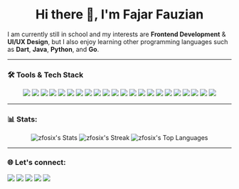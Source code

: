 <h1 align="center">
  Hi there 👋, I'm Fajar Fauzian
</h1>

I am currently still in school and my interests are **Frontend Development** & **UI/UX Design**, but I also enjoy learning other programming languages such as **Dart**, **Java**, **Python**, and **Go**.

---

### 🛠 Tools & Tech Stack

<p align="center">
    <img src="https://img.shields.io/badge/HTML5-E34F26?logo=html5&logoColor=white&style=flat" />
    <img src="https://img.shields.io/badge/CSS3-1572B6?logo=css3&logoColor=white&style=flat" />
    <img src="https://img.shields.io/badge/JavaScript-F7DF1E?logo=javascript&logoColor=black&style=flat" />
    <img src="https://img.shields.io/badge/TypeScript-3178C6?logo=typescript&logoColor=white&style=flat" />
    <img src="https://img.shields.io/badge/React-61DAFB?logo=react&logoColor=black&style=flat" />
    <img src="https://img.shields.io/badge/Next.js-000000?logo=next.js&logoColor=white&style=flat" />
    <img src="https://img.shields.io/badge/Redux-764ABC?logo=redux&logoColor=white&style=flat" />
    <img src="https://img.shields.io/badge/React%20Query-FF4154?logo=react-query&logoColor=white&style=flat" />
    <img src="https://img.shields.io/badge/Node.js-339933?logo=node.js&logoColor=white&style=flat" />
    <img src="https://img.shields.io/badge/Express.js-000000?logo=express&logoColor=white&style=flat" />
    <img src="https://img.shields.io/badge/Laravel-FF2D20?logo=laravel&logoColor=white&style=flat" />
    <img src="https://img.shields.io/badge/MySQL-4479A1?logo=mysql&logoColor=white&style=flat" />
    <img src="https://img.shields.io/badge/PostgreSQL-4169E1?logo=postgresql&logoColor=white&style=flat" />
    <img src="https://img.shields.io/badge/Prisma-2D3748?logo=prisma&logoColor=white&style=flat" />
    <img src="https://img.shields.io/badge/SASS-CC6699?logo=sass&logoColor=white&style=flat" />
    <img src="https://img.shields.io/badge/Bootstrap-7952B3?logo=bootstrap&logoColor=white&style=flat" />
    <img src="https://img.shields.io/badge/Tailwind%20CSS-06B6D4?logo=tailwindcss&logoColor=white&style=flat" />
    <img src="https://img.shields.io/badge/Material--UI-0081CB?logo=mui&logoColor=white&style=flat" />
    <img src="https://img.shields.io/badge/Figma-F24E1E?logo=figma&logoColor=white&style=flat" />
    <img src="https://img.shields.io/badge/Git-F05032?logo=git&logoColor=white&style=flat" />
    <img src="https://img.shields.io/badge/GitHub-181717?logo=github&logoColor=white&style=flat" />
    <img src="https://img.shields.io/badge/GitLab-FC6D26?logo=gitlab&logoColor=white&style=flat" />
</p>


---

### 📊 Stats:
<p align="center">
   <img src="https://github-readme-stats.vercel.app/api?username=zfosix&theme=onedark&show_icons=true&hide_border=true&count_private=true" alt="zfosix's Stats">
   <img src="https://github-readme-streak-stats.herokuapp.com/?user=zfosix&theme=onedark&hide_border=true" alt="zfosix's Streak">
   <img src="https://github-readme-stats.vercel.app/api/top-langs/?username=zfosix&theme=onedark&show_icons=true&hide_border=true&layout=compact" alt="zfosix's Top Languages">
</p>

---

### 🌐 Let's connect:
<p>
    <a href="https://github.com/zfosix/" target="_blank"><img src="https://img.shields.io/badge/GitHub-181717?logo=github&logoColor=white&style=flat" /></a>
    <a href="https://www.linkedin.com/in/fajar-fauzian-153220277/" target="_blank"><img src="https://img.shields.io/badge/Fajar_Fauzian-30302f?style=flat&logo=linkedin" /></a>
    <a href="https://www.instagram.com/zfosix/" target="_blank"><img src="https://img.shields.io/badge/Instagram-E4405F?logo=instagram&logoColor=white&style=flat" /></a>
    <a href="https://x.com/zianscode" target="_blank"><img src="https://img.shields.io/badge/Twitter-1DA1F2?logo=twitter&logoColor=white&style=flat" /></a>
    <a href="https://discord.com/users/zfosix" target="_blank"><img src="https://img.shields.io/badge/Discord-5865F2?logo=discord&logoColor=white&style=flat" /></a>
</p>
